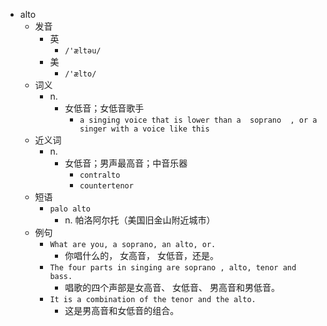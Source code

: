 - alto
  - 发音
    - 英
      - `/'æltəu/`
    - 美
      - `/'ælto/`
  - 词义
    - n.
      - 女低音；女低音歌手
        - `a singing voice that is lower than a  soprano  , or a singer with a voice like this`
  - 近义词
    - n.
      - 女低音；男声最高音；中音乐器
        - `contralto`
        - `countertenor`
  - 短语
    - `palo alto`
      - n. 帕洛阿尔托（美国旧金山附近城市） 
  - 例句
    - `What are you, a soprano, an alto, or.`
      - 你唱什么的， 女高音， 女低音，还是。
    - `The four parts in singing are soprano , alto, tenor and bass.`
      - 唱歌的四个声部是女高音、 女低音、 男高音和男低音。
    - `It is a combination of the tenor and the alto.`
      - 这是男高音和女低音的组合。

